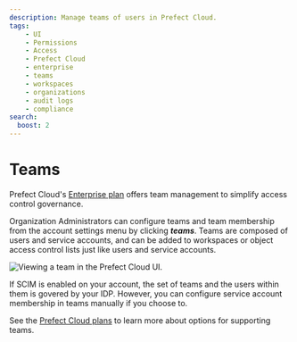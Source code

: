 ```yaml
---
description: Manage teams of users in Prefect Cloud. 
tags:
    - UI
    - Permissions
    - Access
    - Prefect Cloud
    - enterprise
    - teams
    - workspaces
    - organizations
    - audit logs
    - compliance
search:
  boost: 2
---
```


# Teams <span class="badge cloud"></span></span> <span class="badge enterprise"></span>

Prefect Cloud's [Enterprise plan](https://www.prefect.io/pricing) offers team management to simplify access control governance.

Organization Administrators can configure teams and team membership from the account settings menu by clicking ***teams***. Teams are composed of users and service accounts, and can be added to workspaces or object access control lists just like users and service accounts.


![Viewing a team in the Prefect Cloud UI.](/img/ui/teams.png)

If SCIM is enabled on your account, the set of teams and the users within them is govered by your IDP. However, you can configure service account membership in teams manually if you choose to.

See the [Prefect Cloud plans](https://www.prefect.io/pricing) to learn more about options for supporting teams.

